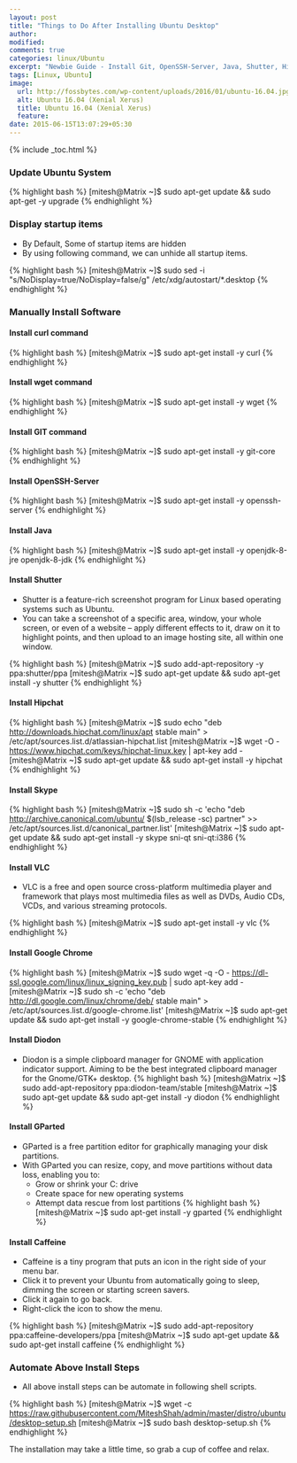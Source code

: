 ```yaml
---
layout: post
title: "Things to Do After Installing Ubuntu Desktop"
author:
modified:
comments: true
categories: linux/Ubuntu
excerpt: "Newbie Guide - Install Git, OpenSSH-Server, Java, Shutter, Hipchat, VLC and Google Chrome on Ubuntu 14.04 (Trusty Tahr), Ubuntu 16.04 (Xenial Xerus) Linux"
tags: [Linux, Ubuntu]
image:
  url: http://fossbytes.com/wp-content/uploads/2016/01/ubuntu-16.04.jpg
  alt: Ubuntu 16.04 (Xenial Xerus)
  title: Ubuntu 16.04 (Xenial Xerus)
  feature:
date: 2015-06-15T13:07:29+05:30
---
```


{% include _toc.html %}

### Update Ubuntu System
{% highlight bash %}
[mitesh@Matrix ~]$ sudo apt-get update && sudo apt-get -y upgrade
{% endhighlight %}

### Display startup items

* By Default, Some of startup items are hidden
* By using following command, we can unhide all startup items.

{% highlight bash %}
[mitesh@Matrix ~]$ sudo sed -i "s/NoDisplay=true/NoDisplay=false/g" /etc/xdg/autostart/*.desktop
{% endhighlight %}

### Manually Install Software

#### Install curl command
{% highlight bash %}
[mitesh@Matrix ~]$ sudo apt-get install -y curl
{% endhighlight %}

#### Install wget command
{% highlight bash %}
[mitesh@Matrix ~]$ sudo apt-get install -y wget
{% endhighlight %}

#### Install GIT command
{% highlight bash %}
[mitesh@Matrix ~]$ sudo apt-get install -y git-core
{% endhighlight %}

#### Install OpenSSH-Server
{% highlight bash %}
[mitesh@Matrix ~]$ sudo apt-get install -y openssh-server
{% endhighlight %}

#### Install Java
{% highlight bash %}
[mitesh@Matrix ~]$ sudo apt-get install -y openjdk-8-jre openjdk-8-jdk
{% endhighlight %}

#### Install Shutter

* Shutter is a feature-rich screenshot program for Linux based operating systems such as Ubuntu.
* You can take a screenshot of a specific area, window, your whole screen, or even of a website – apply different effects to it, draw on it to highlight points, and then upload to an image hosting site, all within one window.

{% highlight bash %}
[mitesh@Matrix ~]$ sudo add-apt-repository -y ppa:shutter/ppa
[mitesh@Matrix ~]$ sudo apt-get update && sudo apt-get install -y shutter
{% endhighlight %}

#### Install Hipchat
{% highlight bash %}
[mitesh@Matrix ~]$ sudo echo "deb http://downloads.hipchat.com/linux/apt stable main" > /etc/apt/sources.list.d/atlassian-hipchat.list
[mitesh@Matrix ~]$ wget -O - https://www.hipchat.com/keys/hipchat-linux.key | apt-key add -
[mitesh@Matrix ~]$ sudo apt-get update && sudo apt-get install -y hipchat
{% endhighlight %}

#### Install Skype
{% highlight bash %}
[mitesh@Matrix ~]$ sudo sh -c  'echo "deb http://archive.canonical.com/ubuntu/ $(lsb_release -sc) partner" >> /etc/apt/sources.list.d/canonical_partner.list'
[mitesh@Matrix ~]$ sudo apt-get update && sudo apt-get install -y skype sni-qt sni-qt:i386
{% endhighlight %}

#### Install VLC

* VLC is a free and open source cross-platform multimedia player and framework that plays most multimedia files as well as DVDs, Audio CDs, VCDs, and various streaming protocols.

{% highlight bash %}
[mitesh@Matrix ~]$ sudo apt-get install -y vlc
{% endhighlight %}

#### Install Google Chrome

{% highlight bash %}
[mitesh@Matrix ~]$ sudo wget -q -O - https://dl-ssl.google.com/linux/linux_signing_key.pub | sudo apt-key add -
[mitesh@Matrix ~]$ sudo sh -c 'echo "deb http://dl.google.com/linux/chrome/deb/ stable main" > /etc/apt/sources.list.d/google-chrome.list'
[mitesh@Matrix ~]$ sudo apt-get update && sudo apt-get install -y google-chrome-stable
{% endhighlight %}


#### Install Diodon

* Diodon is a simple clipboard manager for GNOME with application indicator support. Aiming to be the best integrated clipboard manager for the Gnome/GTK+ desktop.
{% highlight bash %}
[mitesh@Matrix ~]$ sudo add-apt-repository ppa:diodon-team/stable
[mitesh@Matrix ~]$ sudo apt-get update && sudo apt-get install -y diodon
{% endhighlight %}

#### Install GParted

* GParted is a free partition editor for graphically managing your disk partitions.
* With GParted you can resize, copy, and move partitions without data loss, enabling you to:
  * Grow or shrink your C: drive
  * Create space for new operating systems
  * Attempt data rescue from lost partitions
{% highlight bash %}
[mitesh@Matrix ~]$ sudo apt-get install -y gparted
{% endhighlight %}

#### Install Caffeine

* Caffeine is a tiny program that puts an icon in the right side of your menu bar.
* Click it to prevent your Ubuntu from automatically going to sleep, dimming the screen or starting screen savers.
* Click it again to go back.
* Right-click the icon to show the menu.

{% highlight bash %}
[mitesh@Matrix ~]$ sudo add-apt-repository ppa:caffeine-developers/ppa
[mitesh@Matrix ~]$ sudo apt-get update && sudo apt-get install caffeine
{% endhighlight %}

### Automate Above Install Steps

* All above install steps can be automate in following shell scripts.

{% highlight bash %}
[mitesh@Matrix ~]$ wget -c https://raw.githubusercontent.com/MiteshShah/admin/master/distro/ubuntu/desktop-setup.sh
[mitesh@Matrix ~]$ sudo bash desktop-setup.sh
{% endhighlight %}


The installation may take a little time, so grab a cup of coffee <i class="fa fa-coffee"></i> and relax.
